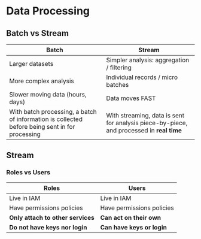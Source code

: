 # Data Processing

## Batch vs Stream

| Batch      | Stream |
| ----------- | ----------- |
| Larger datasets      | Simpler analysis: aggregation / filtering       |
| More complex analysis   | Individual records / micro batches        |
| Slower moving data (hours, days)   | Data moves FAST       |
| With batch processing, a batch of information is collected before being sent in for processing | With streaming, data is sent for analysis piece-by-piece, and processed in **real time**|

## Stream

### Roles vs Users

| Roles     | Users |
| ----------- | ----------- |
| Live in IAM      | Live in IAM       |
| Have permissions policies   | Have permissions policies        |
| **Only attach to other services**  | **Can act on their own**       |
| **Do not have keys nor login** | **Can have keys or login**|
